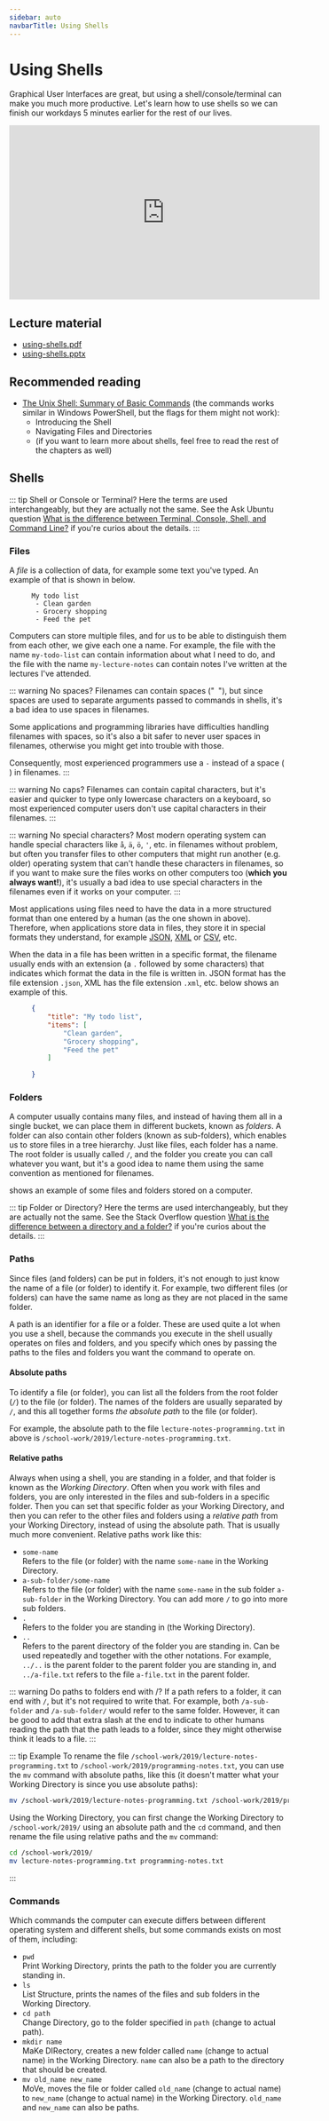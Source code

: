 ```yaml
---
sidebar: auto
navbarTitle: Using Shells
---
```


# Using Shells
Graphical User Interfaces are great, but using a shell/console/terminal can make you much more productive. Let's learn how to use shells so we can finish our workdays 5 minutes earlier for the rest of our lives. 

<iframe width="560" height="314" src="https://www.youtube.com/embed/Sn4tmwk4tqE" frameborder="0" allow="accelerometer; autoplay; encrypted-media; gyroscope; picture-in-picture" allowfullscreen></iframe>

## Lecture material
* [using-shells.pdf](using-shells.pdf)
* [using-shells.pptx](using-shells.pptx)

## Recommended reading
* [The Unix Shell: Summary of Basic Commands](https://swcarpentry.github.io/shell-novice/reference/) (the commands works similar in Windows PowerShell, but the flags for them might not work):
    * Introducing the Shell
    * Navigating Files and Directories
    * (if you want to learn more about shells, feel free to read the rest of the chapters as well)

## Shells

::: tip Shell or Console or Terminal?
Here the terms are used interchangeably, but they are actually not the same. See the Ask Ubuntu question [What is the difference between Terminal, Console, Shell, and Command Line?](https://askubuntu.com/q/506510/255935) if you're curios about the details. 
:::

### Files
A *file* is a collection of data, for example some text you've typed. An example of that is shown in <FigureNumber /> below.

<Figure caption="Example of text content in a file containing data about a list of things.">

```
My todo list
 - Clean garden
 - Grocery shopping
 - Feed the pet
```

</Figure>

Computers can store multiple files, and for us to be able to distinguish them from each other, we give each one a name. For example, the file with the name `my-todo-list` can contain information about what I need to do, and the file with the name `my-lecture-notes` can contain notes I've written at the lectures I've attended.

::: warning No spaces?
Filenames can contain spaces ("` `"), but since spaces are used to separate arguments passed to commands in shells, it's a bad idea to use spaces in filenames.

Some applications and programming libraries have difficulties handling filenames with spaces, so it's also a bit safer to never user spaces in filenames, otherwise you might get into trouble with those.

Consequently, most experienced programmers use a `-` instead of a space (` `) in filenames.
:::

::: warning No caps?
Filenames can contain capital characters, but it's easier and quicker to type only lowercase characters on a keyboard, so most experienced computer users don't use capital characters in their filenames.
:::

::: warning No special characters?
Most modern operating system can handle special characters like `å`, `ä`, `ö`, `'`, etc. in filenames without problem, but often you transfer files to other computers that might run another (e.g. older) operating system that can't handle these characters in filenames, so if you want to make sure the files works on other computers too (**which you always want!**), it's usually a bad idea to use special characters in the filenames even if it works on your computer.
:::

Most applications using files need to have the data in a more structured format than one entered by a human (as the one shown in <FigureNumber previous /> above). Therefore, when applications store data in files, they store it in special formats they understand, for example [JSON](https://en.wikipedia.org/wiki/JSON), [XML](https://en.wikipedia.org/wiki/XML) or [CSV](https://en.wikipedia.org/wiki/Comma-separated_values), etc.

When the data in a file has been written in a specific format, the filename usually ends with an extension (a `.` followed by some characters) that indicates which format the data in the file is written in. JSON format has the file extension `.json`, XML has the file extension `.xml`, etc. <FigureNumber /> below shows an example of this.

<Figure caption="todo-list.json, example of data about a list in a file written in JSON format.">

```json
{
    "title": "My todo list",
    "items": [
        "Clean garden",
        "Grocery shopping",
        "Feed the pet"
    ]
    
}
```

</Figure>


### Folders
A computer usually contains many files, and instead of having them all in a single bucket, we can place them in different buckets, known as *folders*. A folder can also contain other folders (known as sub-folders), which enables us to store files in a tree hierarchy. Just like files, each folder has a name. The root folder is usually called `/`, and the folder you create you can call whatever you want, but it's a good idea to name them using the same convention as mentioned for filenames.

<FigureNumber /> shows an example of some files and folders stored on a computer.

<Figure caption="A visualization of how files can be structured in folders. ▭ are files, ♢ are folders. Arrows point to the files and sub-folders a folder contains.">
<RenderMermaid graph-definition="
graph TD
    root{/}
    d1{school-work}
    d2{2019}
    d3{2020}
    selfie[selfie.jpeg]
    notes1[lecture-notes-programming.txt]
    notes2[lecture-notes-physics.txt]
    notes3[lecture-notes-math.txt]
    root --> d1
    d1 --> d2
    d1 --> d3
    root --> selfie
    d2 --> notes1
    d2 --> notes2
    d3 --> notes3
" />
</Figure>

::: tip Folder or Directory?
Here the terms are used interchangeably, but they are actually not the same. See the Stack Overflow question [What is the difference between a directory and a folder?](https://stackoverflow.com/q/5078676/2104665) if you're curios about the details. 
:::

### Paths
Since files (and folders) can be put in folders, it's not enough to just know the name of a file (or folder) to identify it. For example, two different files (or folders) can have the same name as long as they are not placed in the same folder. 

A path is an identifier for a file or a folder. These are used quite a lot when you use a shell, because the commands you execute in the shell usually operates on files and folders, and you specify which ones by passing the paths to the files and folders you want the command to operate on.

#### Absolute paths
To identify a file (or folder), you can list all the folders from the root folder (`/`) to the file (or folder). The names of the folders are usually separated by `/`, and this all together forms *the absolute path* to the file (or folder).

For example, the absolute path to the file `lecture-notes-programming.txt` in <FigureNumber previous /> above is `/school-work/2019/lecture-notes-programming.txt`.

#### Relative paths
Always when using a shell, you are standing in a folder, and that folder is known as the *Working Directory*. Often when you work with files and folders, you are only interested in the files and sub-folders in a specific folder. Then you can set that specific folder as your Working Directory, and then you can refer to the other files and folders using a *relative path* from your Working Directory, instead of using the absolute path. That is usually much more convenient. Relative paths work like this:

* `some-name` \
  Refers to the file (or folder) with the name `some-name` in the Working Directory.
* `a-sub-folder/some-name` \
  Refers to the file (or folder) with the name `some-name` in the sub folder `a-sub-folder` in the Working Directory. You can add more `/` to go into more sub folders.
* `.` \
  Refers to the folder you are standing in (the Working Directory).
* `..` \
  Refers to the parent directory of the folder you are standing in. Can be used repeatedly and together with the other notations. For example, `../..` is the parent folder to the parent folder you are standing in, and `../a-file.txt` refers to the file `a-file.txt` in the parent folder.

::: warning Do paths to folders end with /?
If a path refers to a folder, it can end with `/`, but it's not required to write that. For example, both `/a-sub-folder` and `/a-sub-folder/` would refer to the same folder. However, it can be good to add that extra slash at the end to indicate to other humans reading the path that the path leads to a folder, since they might otherwise think it leads to a file.
:::

::: tip Example
To rename the file `/school-work/2019/lecture-notes-programming.txt` to `/school-work/2019/programming-notes.txt`, you can use the `mv` command with absolute paths, like this (it doesn't matter what your Working Directory is since you use absolute paths):

```sh
mv /school-work/2019/lecture-notes-programming.txt /school-work/2019/programming-notes.txt
```

Using the Working Directory, you can first change the Working Directory to `/school-work/2019/` using an absolute path and the `cd` command, and then rename the file using relative paths and the `mv` command:

```sh
cd /school-work/2019/
mv lecture-notes-programming.txt programming-notes.txt
```
:::

### Commands
Which commands the computer can execute differs between different operating system and different shells, but some commands exists on most of them, including:

* `pwd`\
Print Working Directory, prints the path to the folder you are currently standing in.
* `ls`\
List Structure, prints the names of the files and sub folders in the Working Directory.
* `cd path`\
Change Directory, go to the folder specified in `path` (change to actual path).
* `mkdir name`\
MaKe DIRectory, creates a new folder called `name` (change to actual name) in the Working Directory. `name` can also be a path to the directory that should be created.
* `mv old_name new_name`\
MoVe, moves the file or folder called `old_name` (change to actual name) to `new_name` (change to actual name) in the Working Directory. `old_name` and `new_name` can also be paths.